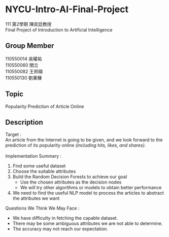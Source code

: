 # NYCU-Intro-AI-Final-Project
111 第2學期 陳奕廷教授  
Final Project of Introduction to Artificial Intelligence
## Group Member
110550014 吳權祐  
110550060 關立  
110550082 王邦碩  
110550130 劉秉驊  
## Topic
Popularity Prediction of Article Online

## Description
Target :<br/> 
An article from the Internet is going to be given, and we look forward to the prediction of its popularity online *(including hits, likes, and shares)*.<br/>
<br/>
Implementation Summary : 
1. Find some useful dataset
2. Choose the suitable attributes
3. Build the Random Decision Forests to achieve our goal
   - Use the chosen attributes as the decision nodes
   - We will try other algorithms or models to obtain better performance<br/>
4. We need to find the useful NLP model to process the articles to abstract the attributes we want
   
Questions We Think We May Face : 
- We have difficulty in fetching the capable dataset.
- There may be some ambiguous attributes we are not able to determine.
- The accuracy may not reach our expectation.
